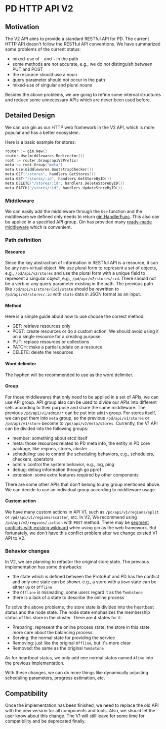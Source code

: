 # PD HTTP API V2

## Motivation

The V2 API aims to provide a standard RESTful API for PD. The current HTTP API doesn't follow the RESTful API conventions. We have summarized some problems of the current status:

- mixed-use of `_` and `-` in the path
- some methods are not accurate, e.g., we do not distinguish between PUT and POST
- the resource should use a noun    
- query parameter should not occur in the path
- mixed-use of singular and plural nouns

Besides the above problems, we are going to refine some internal structures and reduce some unnecessary APIs which are never been used before.

## Detailed Design

We can use gin as our HTTP web framework in the V2 API, which is more popular and has a better ecosystem.

Here is a basic example for stores:

```go
router := gin.New()
router.Use(middlewares.Redirector())
root := router.Group(apiV2Prefix)
meta := root.Group("meta")
meta.Use(middlewares.BootstrapChecker())
meta.GET("/stores", handlers.GetStores())
meta.GET("/stores/:id", handlers.GetStoreByID())
meta.DELETE("/stores/:id", handlers.DeleteStoreByID())
meta.PATCH("/stores/:id", handlers.UpdateStoreByID())
```

### Middleware

We can easily add the middleware through the `Use` function and the middleware we defined only needs to return [gin.HandlerFunc](https://github.com/gin-gonic/gin/blob/v1.7.7/gin.go#L34). This also can be applied in a specified API group. Gin has provided many [ready-made middleware](https://github.com/gin-contrib) which is convenient.

### Path definition

#### Resource

Since the key abstraction of information in RESTful API is a resource, it can be any non-virtual object. We use plural form to represent a set of objects, e.g., `/pd/api/v2/stores` and use the plural form with a unique field to represent a singular object, e.g., `/pd/api/v2/stores/:id`. There should not be a verb or any query parameter existing in the path. The previous path like `/pd/api/v1/store/{id}/state` should be rewritten to `/pd/api/v2/stores/:id` with `state` data in JSON format as an input.

#### Method

Here is a simple guide about how to use choose the correct method:

- GET: retrieve resources only
- POST: create resources or do a custom action. We should avoid using it on a single resource for a creating purpose.
- PUT: replace resources or collections
- PATCH: make a partial update on a resource
- DELETE: delete the resources

#### Word delimiter

The hyphen will be recommended to use as the word delimiter.

#### Group

For those middlewares that only need to be applied in a set of APIs, we can use API group. API group also can be used to divide our APIs into different sets according to their purpose and share the same middleware. The previous `/pd/api/v1/admin/*` can be put into `admin` group. For stores itself, we can put them into `meta` group, so the previous `/pd/api/v1/stores` or `/pd/api/v1/store` become to `/pd/api/v2/meta/stores`. Currently, the V1 API can be divided into the following groups:

- member: something about etcd itself
- meta: those resources related to PD meta info, the entity in PD core package, like regions, stores, cluster
- scheduling: use to control the scheduling behaviors, e.g., schedulers, checkers, operators
- admin: control the system behavior, e.g., log, ping
- debug: debug information through go pprof
- extension: some extra features required by other components

There are some other APIs that don't belong to any group mentioned above. We can decide to use an individual group according to middleware usage.

#### Custom action

We have many custom actions in API V1, such as `/pd/api/v1/regions/split` or `/pd/api/v1/regions/scatter`, etc. In V2, We recommend using `/pd/api/v2/regions/:action` with `POST` method. There may be [segment conflicts with existing wildcard](https://github.com/gin-gonic/gin/issues/1301) when using gin as the web framework. But fortunately, we don't have this conflict problem after we change existed V1 API to V2.

### Behavior changes

In V2, we are planning to refactor the original store state. The previous implementation has some drawbacks:

- the state which is defined between the ProtoBuf and PD has the conflict and only one state can be shown. e.g., a store with a `Down` state can be either `Up` or `Offline`
- the `Offline` is misleading, some users regard it as the `Tombstone`
- there is a lack of a state to describe the online process

To solve the above problems, the store state is divided into the heartbeat status and the node state. The node state emphasizes the membership status of this store in the cluster. There are 4 states for it:

- Preparing: represent the online process state, the store in this state more care about the balancing process.
- Serving: the normal state for providing the service
- Removing: just like the original `Offline`, but it's more clear
- Removed: the same as the original `Tombstone`

As for heartbeat status, we only add one normal status named `Alive` into the previous implementation.

With these changes, we can do more things like dynamically adjusting scheduling parameters, progress estimation, etc.

## Compatibility
Once the implementation has been finished, we need to replace the old API with the new version for all components and tools. Also, we should let the user know about this change. The V1 will still leave for some time for compatibility and be deprecated finally.
